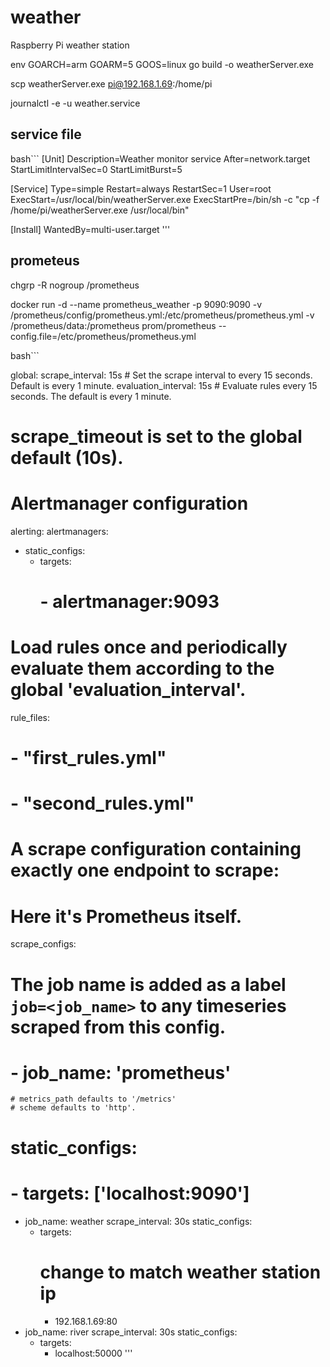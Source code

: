# weather

Raspberry Pi weather station

 env GOARCH=arm GOARM=5 GOOS=linux go build -o weatherServer.exe

 scp weatherServer.exe pi@192.168.1.69:/home/pi

 journalctl -e -u weather.service

## service file

bash```
 [Unit]
Description=Weather monitor service
After=network.target
StartLimitIntervalSec=0
StartLimitBurst=5

[Service]
Type=simple
Restart=always
RestartSec=1
User=root
ExecStart=/usr/local/bin/weatherServer.exe
ExecStartPre=/bin/sh -c "cp -f /home/pi/weatherServer.exe /usr/local/bin"

[Install]
WantedBy=multi-user.target
'''

## prometeus

chgrp -R nogroup  /prometheus

docker run -d --name prometheus_weather -p 9090:9090 -v /prometheus/config/prometheus.yml:/etc/prometheus/prometheus.yml -v /prometheus/data:/prometheus prom/prometheus --config.file=/etc/prometheus/prometheus.yml

bash```

global:
  scrape_interval:     15s # Set the scrape interval to every 15 seconds. Default is every 1 minute.
  evaluation_interval: 15s # Evaluate rules every 15 seconds. The default is every 1 minute.
  # scrape_timeout is set to the global default (10s).

# Alertmanager configuration
alerting:
  alertmanagers:
  - static_configs:
    - targets:
      # - alertmanager:9093

# Load rules once and periodically evaluate them according to the global 'evaluation_interval'.
rule_files:
  # - "first_rules.yml"
  # - "second_rules.yml"

# A scrape configuration containing exactly one endpoint to scrape:
# Here it's Prometheus itself.
scrape_configs:
  # The job name is added as a label `job=<job_name>` to any timeseries scraped from this config.
  # - job_name: 'prometheus'
    # metrics_path defaults to '/metrics'
    # scheme defaults to 'http'.
  #  static_configs:
  #  - targets: ['localhost:9090']
  - job_name: weather
    scrape_interval: 30s
    static_configs:
    - targets:
       # change to match weather station ip
      - 192.168.1.69:80  
  - job_name: river
    scrape_interval: 30s
    static_configs:
    - targets:
      - localhost:50000
'''
